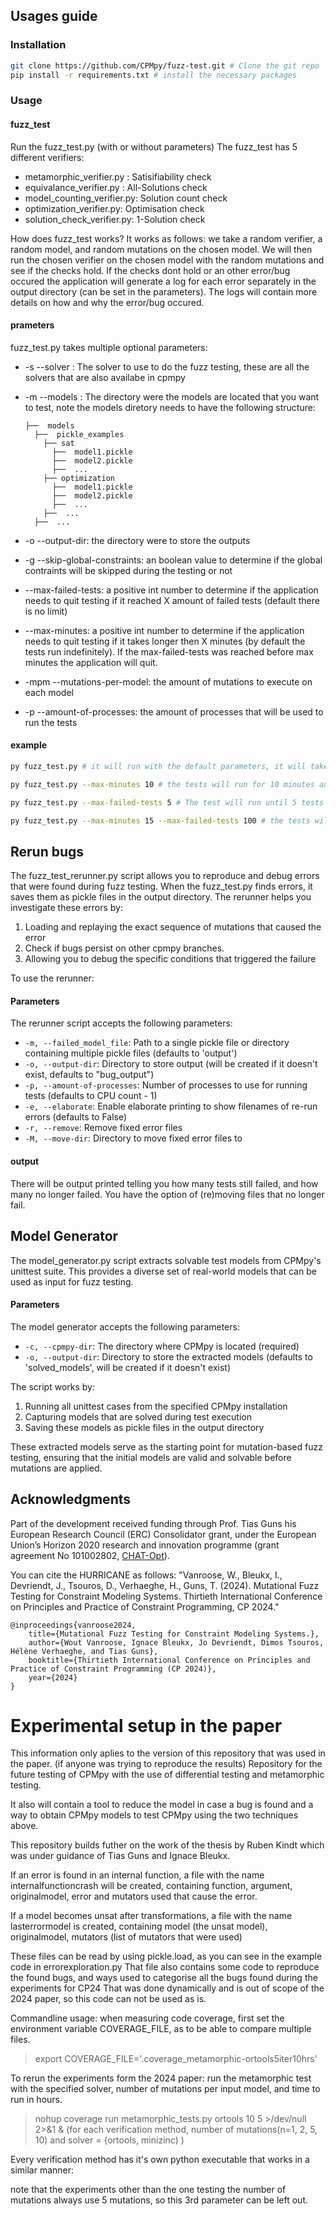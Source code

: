 
## Usages guide
### Installation
```bash
git clone https://github.com/CPMpy/fuzz-test.git # Clone the git repo
pip install -r requirements.txt # install the necessary packages 
```
### Usage
#### fuzz_test
Run the fuzz_test.py (with or without parameters)
The fuzz_test has 5 different verifiers:
- metamorphic_verifier.py : Satisifiability check
- equivalance_verifier.py : All-Solutions check
- model_counting_verifier.py: Solution count check
- optimization_verifier.py: Optimisation check
- solution_check_verifier.py: 1-Solution check

How does fuzz_test works? It works as follows: we take a random verifier, a random model, and random mutations on the chosen model. We will then run the chosen verifier on the chosen model with the random mutations and see if the checks hold. If the checks dont hold or an other error/bug occured the application will generate a log for each error separately in the output directory (can be set in the parameters). The logs will contain more details on how and why the error/bug occured.

#### prameters
fuzz_test.py takes multiple optional parameters:
 - -s --solver : The solver to use to do the fuzz testing, these are all the solvers that are also availabe in cpmpy
 - -m --models : The directory were the models are located that you want to test, note the models diretory needs to have the following structure: 
 
      ```
      ├──  models
        ├──  pickle_examples
          ├── sat
            ├──  model1.pickle
            ├──  model2.pickle
            ├──  ...
          ├── optimization
            ├──  model1.pickle
            ├──  model2.pickle
            ├──  ...
          ├──  ...
        ├──  ...
    ```
 - -o --output-dir: the directory were to store the outputs
 - -g --skip-global-constraints: an boolean value to determine if the global contraints will be skipped during the testing or not
 - --max-failed-tests: a positive int number to determine if the application needs to quit testing if it reached X amount of failed tests (default there is no limit)
 - --max-minutes: a positive int number to determine if the application needs to quit testing if it takes longer then X minutes (by default the tests run indefinitely). If the max-failed-tests was reached before max minutes the application will quit.
 - -mpm --mutations-per-model: the amount of mutations to execute on each model
 - -p --amount-of-processes: the amount of processes that will be used to run the tests

#### example
```bash
py fuzz_test.py # it will run with the default parameters, it will take the models from the /models dir and store the output in the /output dir

py fuzz_test.py --max-minutes 10 # the tests will run for 10 minutes and then the application will quit

py fuzz_test.py --max-failed-tests 5 # The test will run until 5 tests failed, then the application quits

py fuzz_test.py --max-minutes 15 --max-failed-tests 100 # the tests will run until 100 tests failed or until 15 minutes have passed
```

## Rerun bugs
The fuzz_test_rerunner.py script allows you to reproduce and debug errors that were found during fuzz testing. When the fuzz_test.py finds errors, it saves them as pickle files in the output directory. The rerunner helps you investigate these errors by:

1. Loading and replaying the exact sequence of mutations that caused the error
2. Check if bugs persist on other cpmpy branches.
3. Allowing you to debug the specific conditions that triggered the failure

To use the rerunner:
#### Parameters
The rerunner script accepts the following parameters:
- `-m, --failed_model_file`: Path to a single pickle file or directory containing multiple pickle files (defaults to 'output')
- `-o, --output-dir`: Directory to store output (will be created if it doesn't exist, defaults to "bug_output")
- `-p, --amount-of-processes`: Number of processes to use for running tests (defaults to CPU count - 1)
- `-e, --elaborate`: Enable elaborate printing to show filenames of re-run errors (defaults to False)
- `-r, --remove`: Remove fixed error files
- `-M, --move-dir`: Directory to move fixed error files to

#### output
There will be output printed telling you how many tests still failed, and how many no longer failed.
You have the option of (re)moving files that no longer fail.

## Model Generator
The model_generator.py script extracts solvable test models from CPMpy's unittest suite. This provides a diverse set of real-world models that can be used as input for fuzz testing.

#### Parameters
The model generator accepts the following parameters:
- `-c, --cpmpy-dir`: The directory where CPMpy is located (required)
- `-o, --output-dir`: Directory to store the extracted models (defaults to 'solved_models', will be created if it doesn't exist)

The script works by:
1. Running all unittest cases from the specified CPMpy installation
2. Capturing models that are solved during test execution
3. Saving these models as pickle files in the output directory

These extracted models serve as the starting point for mutation-based fuzz testing, ensuring that the initial models are valid and solvable before mutations are applied.


## Acknowledgments

Part of the development received funding through Prof. Tias Guns his European Research Council (ERC) Consolidator grant, under the European Union’s Horizon 2020 research and innovation programme (grant agreement No 101002802, [CHAT-Opt](https://people.cs.kuleuven.be/~tias.guns/chat-opt.html)).

You can cite the HURRICANE as follows: "Vanroose, W., Bleukx, I., Devriendt, J., Tsouros, D., Verhaeghe, H., Guns, T. (2024). Mutational Fuzz Testing for Constraint Modeling Systems. Thirtieth International Conference on Principles and Practice of Constraint Programming, CP 2024."

```
@inproceedings{vanroose2024,
    title={Mutational Fuzz Testing for Constraint Modeling Systems.},
    author={Wout Vanroose, Ignace Bleukx, Jo Devriendt, Dimos Tsouros, Hélène Verhaeghe, and Tias Guns},
    booktitle={Thirtieth International Conference on Principles and Practice of Constraint Programming (CP 2024)},
    year={2024}
}
```

# Experimental setup in the paper
This information only aplies to the version of this repository that was used in the paper.
(if anyone was trying to reproduce the results)
Repository for the future testing of CPMpy with the use of differential testing and metamorphic testing.

It also will contain a tool to reduce the model in case a bug is found and a way to obtain CPMpy models to test CPMpy using the two techniques above.

This repository builds futher on the work of the thesis by Ruben Kindt which was under guidance of Tias Guns and Ignace Bleukx.

If an error is found in an internal function, a file with the name internalfunctioncrash will be created, containing 
function, argument, originalmodel, error and mutators used that cause the error.

If a model becomes unsat after transformations, a file with the name lasterrormodel is created, containing 
model (the unsat model), originalmodel, mutators (list of mutators that were used)

These files can be read by using pickle.load, as you can see in the example code in errorexploration.py
That file also contains some code to reproduce the found bugs, and ways used to categorise all the bugs found during the experiments for CP24
That was done dynamically and is out of scope of the 2024 paper, so this code can not be used as is.

Commandline usage:
when measuring code coverage, first set the environment variable COVERAGE_FILE, as to be able to compare multiple files.
> export COVERAGE_FILE='.coverage_metamorphic-ortools5iter10hrs'

To rerun the experiments form the 2024 paper:
run the metamorphic test with the specified solver, number of mutations per input model, and time to run in hours.
> nohup coverage run metamorphic_tests.py ortools 10 5 >/dev/null 2>&1 &
(for each verification method, number of mutations(n=1, 2, 5, 10) and solver = {ortools, minizinc) )

Every verification method has it's own python executable that works in a similar manner:


note that the experiments other than the one testing the number of mutations always use 5 mutations, so this 3rd parameter can be left out.